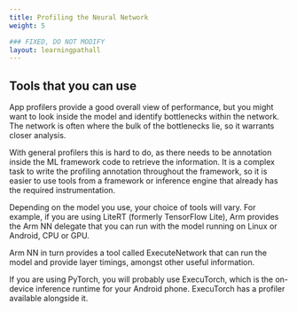 ```yaml
---
title: Profiling the Neural Network
weight: 5

### FIXED, DO NOT MODIFY
layout: learningpathall
---
```


## Tools that you can use
App profilers provide a good overall view of performance, but you might want to look inside the model and identify bottlenecks within the network. The network is often where the bulk of the bottlenecks lie, so it warrants closer analysis. 

With general profilers this is hard to do, as there needs to be annotation inside the ML framework code to retrieve the information. It is a complex task to write the profiling annotation throughout the framework, so it is easier to use tools from a framework or inference engine that already has the required instrumentation.

Depending on the model you use, your choice of tools will vary. For example, if you are using LiteRT (formerly TensorFlow Lite), Arm provides the Arm NN delegate that you can run with the model running on Linux or Android, CPU or GPU. 

Arm NN in turn provides a tool called ExecuteNetwork that can run the model and provide layer timings, amongst other useful information.

If you are using PyTorch, you will probably use ExecuTorch, which is the on-device inference runtime for your Android phone. ExecuTorch has a profiler available alongside it.
